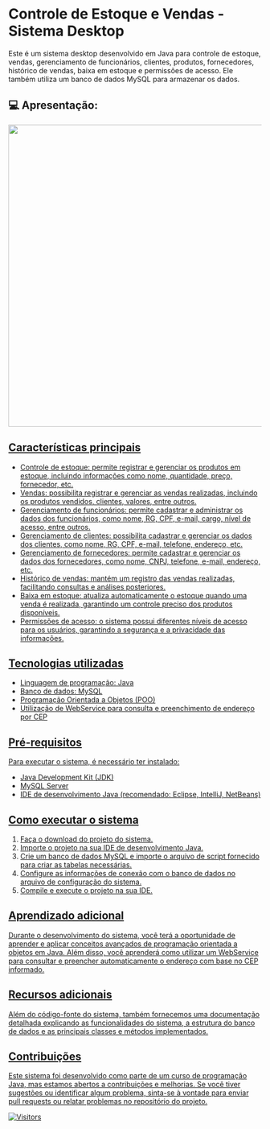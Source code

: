 # Controle de Estoque e Vendas - Sistema Desktop

Este é um sistema desktop desenvolvido em Java para controle de estoque, vendas, gerenciamento de funcionários, clientes, produtos, fornecedores, histórico de vendas, baixa em estoque e permissões de acesso. Ele também utiliza um banco de dados MySQL para armazenar os dados.



## 💻 Apresentação:

<p align="center">
<a href="https://github.com/pblda13/Controle_de_vendas">
<img  width="1000"  height="600" src="5.gif">
</p>

## Características principais

- Controle de estoque: permite registrar e gerenciar os produtos em estoque, incluindo informações como nome, quantidade, preço, fornecedor, etc.
- Vendas: possibilita registrar e gerenciar as vendas realizadas, incluindo os produtos vendidos, clientes, valores, entre outros.
- Gerenciamento de funcionários: permite cadastrar e administrar os dados dos funcionários, como nome, RG, CPF, e-mail, cargo, nível de acesso, entre outros.
- Gerenciamento de clientes: possibilita cadastrar e gerenciar os dados dos clientes, como nome, RG, CPF, e-mail, telefone, endereço, etc.
- Gerenciamento de fornecedores: permite cadastrar e gerenciar os dados dos fornecedores, como nome, CNPJ, telefone, e-mail, endereço, etc.
- Histórico de vendas: mantém um registro das vendas realizadas, facilitando consultas e análises posteriores.
- Baixa em estoque: atualiza automaticamente o estoque quando uma venda é realizada, garantindo um controle preciso dos produtos disponíveis.
- Permissões de acesso: o sistema possui diferentes níveis de acesso para os usuários, garantindo a segurança e a privacidade das informações.

## Tecnologias utilizadas

- Linguagem de programação: Java
- Banco de dados: MySQL
- Programação Orientada a Objetos (POO)
- Utilização de WebService para consulta e preenchimento de endereço por CEP

## Pré-requisitos

Para executar o sistema, é necessário ter instalado:

- Java Development Kit (JDK)
- MySQL Server
- IDE de desenvolvimento Java (recomendado: Eclipse, IntelliJ, NetBeans)

## Como executar o sistema

1. Faça o download do projeto do sistema.
2. Importe o projeto na sua IDE de desenvolvimento Java.
3. Crie um banco de dados MySQL e importe o arquivo de script fornecido para criar as tabelas necessárias.
4. Configure as informações de conexão com o banco de dados no arquivo de configuração do sistema.
5. Compile e execute o projeto na sua IDE.

## Aprendizado adicional

Durante o desenvolvimento do sistema, você terá a oportunidade de aprender e aplicar conceitos avançados de programação orientada a objetos em Java. Além disso, você aprenderá como utilizar um WebService para consultar e preencher automaticamente o endereço com base no CEP informado.

## Recursos adicionais

Além do código-fonte do sistema, também fornecemos uma documentação detalhada explicando as funcionalidades do sistema, a estrutura do banco de dados e as principais classes e métodos implementados.

## Contribuições

Este sistema foi desenvolvido como parte de um curso de programação Java, mas estamos abertos a contribuições e melhorias. Se você tiver sugestões ou identificar algum problema, sinta-se à vontade para enviar pull requests ou relatar problemas no repositório do projeto.

![Visitors](https://api.visitorbadge.io/api/visitors?path=https%3A%2F%2Fgithub.com%2Fpblda13%2FControle_de_vendas&label=Visitors&labelColor=%23d9e3f0&countColor=%23f47373)

